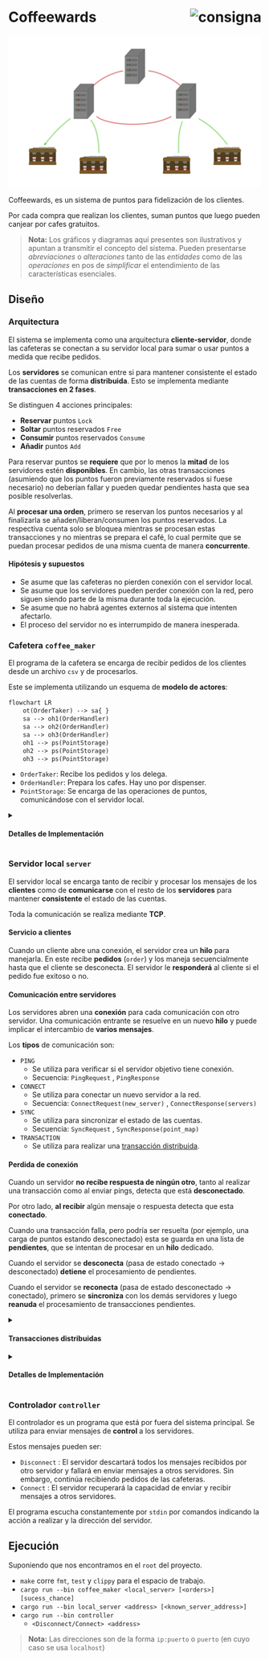 <h1>
Coffeewards

<a href="docs/consigna.md">
  <img align="right" height="40"
  alt="consigna" src="https://cdn-icons-png.flaticon.com/512/2541/2541984.png">
</a>

</h1>

![Coffeewards](docs/coffeewards.png)

Coffeewards, es un sistema de puntos para fidelización de los clientes.

Por cada compra que realizan los clientes, suman puntos que luego pueden canjear por cafes gratuitos.

> **Nota:** Los gráficos y diagramas aquí presentes son ilustrativos y apuntan a transmitir el concepto del sistema. Pueden presentarse _abreviaciones_ o _alteraciones_ tanto de las _entidades_ como de las _operaciones_ en pos de _simplificar_ el entendimiento de las características esenciales.

<!--
- [x] explicación del diseño y de las decisiones tomadas para la implementación
- [x] diagramas de threads y procesos, y la comunicación entre los mismos
- [x] diagramas de las entidades principales
-->

## Diseño

### Arquitectura

<!--
- resumen de arquitectura
- cliente-servidor ( coffee_maker-server )
- txs distribuidas en servidores
- puntos disponibles/reservados -> 2txs de uso simultaneas
- supuestos -> los servers locales no pierden conexión con la cafetera
> Detalles de implementación
-->

El sistema se implementa como una arquitectura **cliente-servidor**, donde las cafeteras se conectan a su servidor local para sumar o usar puntos a medida que recibe pedidos.

Los **servidores** se comunican entre si para mantener consistente el estado de las cuentas de forma **distribuida**. Esto se implementa mediante **transacciones en 2 fases**.

Se distinguen 4 acciones principales:

- **Reservar** puntos `Lock`
- **Soltar** puntos reservados `Free`
- **Consumir** puntos reservados `Consume`
- **Añadir** puntos `Add`

Para reservar puntos se **requiere** que por lo menos la **mitad** de los servidores estén **disponibles**.
En cambio, las otras transacciones (asumiendo que los puntos fueron previamente reservados si fuese necesario) no deberían fallar y pueden quedar pendientes hasta que sea posible resolverlas.

Al **procesar una orden**, primero se reservan los puntos necesarios y al finalizarla se añaden/liberan/consumen los puntos reservados.
La respectiva cuenta solo se bloquea mientras se procesan estas transacciones y no mientras se prepara el café, lo cual permite que se puedan procesar pedidos de una misma cuenta de manera
**concurrente**.

#### Hipótesis y supuestos

- Se asume que las cafeteras no pierden conexión con el servidor local.
- Se asume que los servidores pueden perder conexión con la red, pero siguen siendo parte de la misma durante toda la ejecución.
- Se asume que no habrá agentes externos al sistema que intenten afectarlo.
- El proceso del servidor no es interrumpido de manera inesperada.

### Cafetera `coffee_maker`

<!--
- esquema de actores
- diagrama de flujo de handle order
> Detalles de implementación
-->

El programa de la cafetera se encarga de recibir pedidos de los clientes desde un archivo `csv` y de procesarlos.

Este se implementa utilizando un esquema de **modelo de actores**:

```mermaid
flowchart LR
    ot(OrderTaker) --> sa{ }
    sa --> oh1(OrderHandler)
    sa --> oh2(OrderHandler)
    sa --> oh3(OrderHandler)
    oh1 --> ps(PointStorage)
    oh2 --> ps(PointStorage)
    oh3 --> ps(PointStorage)
```

<!--
![ActorsDiagram](docs/actors.svg)
-->

- `OrderTaker`: Recibe los pedidos y los delega.
- `OrderHandler`: Prepara los cafes. Hay uno por dispenser.
- `PointStorage`: Se encarga de las operaciones de puntos, comunicándose con el servidor local.

<details>

<summary><h4>Detalles de Implementación</h4></summary>

##### Error reservando puntos

```mermaid
sequenceDiagram
  participant oh as OrderHandler
  participant ps as PointStorage

  oh ->> ps: reservar puntos
  ps -->> oh: Err

  note over oh,ps: Error
```

##### Orden exitosa

```mermaid
sequenceDiagram
  participant oh as OrderHandler
  participant ps as PointStorage

  oh ->> ps: reservar puntos
  ps -->> oh: Ok

  note over oh: prepara cafe correctamente

  oh ->> ps: consumir puntos
  ps -->> oh: Ok

  note over oh,ps: Éxito
```

##### Orden fallida

```mermaid
sequenceDiagram
  participant oh as OrderHandler
  participant ps as PointStorage

  oh ->> ps: reservar puntos
  ps -->> oh: Ok

  note over oh: falla en preparar cafe

  oh ->> ps: liberar puntos
  ps -->> oh: Ok

  note over oh,ps: Error
```

</details>

### Servidor local `server`

<!--
- como maneja clientes
- como maneja msgs ( con, sync, ping, tx )
- offline -> pending
> Detalles de implementación

-->

El servidor local se encarga tanto de recibir y procesar los mensajes de los **clientes** como de **comunicarse** con el resto de los **servidores** para mantener **consistente** el estado de las cuentas.

Toda la comunicación se realiza mediante **TCP**.

#### Servicio a clientes

Cuando un cliente abre una conexión, el servidor crea un **hilo** para manejarla.
En este recibe **pedidos** (`order`) y los maneja secuencialmente hasta que el cliente se desconecta.
El servidor le **responderá** al cliente si el pedido fue exitoso o no.

#### Comunicación entre servidores

Los servidores abren una **conexión** para cada comunicación con otro servidor.
Una comunicación entrante se resuelve en un nuevo **hilo** y puede implicar el intercambio de **varios mensajes**.

Los **tipos** de comunicación son:

- `PING`
  - Se utiliza para verificar si el servidor objetivo tiene conexión.
  - Secuencia: `PingRequest` , `PingResponse`
- `CONNECT`
  - Se utiliza para conectar un nuevo servidor a la red.
  - Secuencia: `ConnectRequest(new_server)` , `ConnectResponse(servers)`
- `SYNC`
  - Se utiliza para sincronizar el estado de las cuentas.
  - Secuencia: `SyncRequest` , `SyncResponse(point_map)`
- `TRANSACTION`
  - Se utiliza para realizar una [transacción distribuida](#transacciones_distribuidas).

#### Perdida de conexión

Cuando un servidor **no recibe respuesta de ningún otro**, tanto al realizar una transacción como al enviar pings, detecta que está **desconectado**.

Por otro lado, **al recibir** algún mensaje o respuesta detecta que esta **conectado**.

Cuando una transacción falla, pero podría ser resuelta (por ejemplo, una carga de puntos estando desconectado) esta se guarda en una lista de **pendientes**,
que se intentan de procesar en un **hilo** dedicado.

Cuando el servidor se **desconecta** (pasa de estado conectado -> desconectado) **detiene** el procesamiento de pendientes.

Cuando el servidor se **reconecta** (pasa de estado desconectado -> conectado), primero se **sincroniza** con los demás servidores y luego **reanuda** el procesamiento de 
transacciones pendientes.

<details >
<summary><h4 id="transacciones_distribuidas">Transacciones distribuidas</h4></summary>

El servidor que recibe el pedido hace de **coordinador** de la transacción.

Las transacciones se ejecutan en **2 fases**:

1. Preparación [`PREPARE`]
   - El coordinador intenta tomar el recurso necesario.
   - Verifica poder realizar la transacción.
   - Comienza una comunicación de tipo `TRANSACTION` con los demás servidores.
2. Finalización [`COMMIT`/`ABORT`]
   - Al recibir el mensaje, los servidores locales:
     - Intentan tomar el recurso necesario.
     - Verifican poder realizar la transacción.
     - Responden `Proceed` o `Abort` según corresponda.
   - Al recibir las respuestas
     - Si más de la mitad respondieron `Proceed`, y ninguno `Abort`:
       - El coordinador envía `Proceed` a los demás servidores.
       - Todos los servidores aplican la transacción.
     - Si faltan suficientes respuestas o alguna es `Abort`:
       - El coordinador envía `Abort` a los demás servidores.
       - Agrega la transacción a la lista de pendientes, si puede ser resuelta más adelante.

Debido a su funcionamiento, bloqueando un solo recurso y resolviendo de manera consiguiente, no surgen **deadlocks**.
Aun asi se implementa un mecanismo similar a `wait-die` para cancelar transacciones.

##### Transacción exitosa

```mermaid
sequenceDiagram
  participant co as Coordinator
  participant s1 as Server
  participant s2 as Server

  co ->> s1: TRANSACTION
  co ->> s2: TRANSACTION
  s1 -->> co: Proceed
  s2 -->> co: Proceed
  co ->> s1: Proceed
  co ->> s2: Proceed
  note over co,s2: Transacción Exitosa
```

##### Transacción abortada

```mermaid
sequenceDiagram
  participant co as Coordinator
  participant s1 as Server
  participant s2 as Server

  co ->> s1: TRANSACTION
  co ->> s2: TRANSACTION

  s1 -->> co: Proceed
  s2 -->> co: Abort

  co ->> s1: Abort
  co ->> s2: Abort

  note over co,s2: Transacción Fallida
```

##### Transacción abortada por falta de respuestas

```mermaid
sequenceDiagram
  participant co as Coordinator
  participant s1 as Server
  participant s2 as Server
  participant s3 as Server

  co ->> s1: TRANSACTION
  co -x s2: TRANSACTION
  co -x s3: TRANSACTION

  s1 -->> co: Proceed

  note over s2: Timeout
  note over s3: Timeout

  co ->> s1: Abort
  co -->> s2: Abort
  co -->> s3: Abort
  note over co,s3: Transacción Fallida
```

</details>

<details >

<summary><h4>Detalles de Implementación</h4></summary>

##### Diagrama de Clases

```mermaid

classDiagram
  direction LR

  class Server {
    listener: TcpListener

    listen()
    handle_stream(TcpStream)
  }
  class PointStorage {
    servers : Addr[]
    pending : Transaction[]

    coordinate(Message)
    handle(Message)
  }

  class PointRecord {
    available : Int
    locked : Int

    coordinate(Transaction)
    handle(Transaction)
    apply(Transaction)
  }
  class Transaction {
    client : Id
    amount : Int
    action : TxAction
    timestamp : Timestamp

    olderThan(Transaction)
  }

  Server -- PointStorage : points
  PointStorage *-- PointRecord : points
  PointStorage o-- Transaction : pending
  PointRecord -- Transaction : holder

```

##### Threads

```mermaid
flowchart LR
    subgraph Local Server
      s[Server]
      c1(Client) --> s
      c2(Client) --> s

      s --> c(CoordinateTx)
      s --> h(HandleTx)
    end
    subgraph External Servers
      c -.- eh1(HandleTx)
      c -.- eh2(HandleTx)
      h -.- ec(CoordinateTx)

      eh1 --- s1[Server]
      eh2 --- s2[Server]
      ec --- s2
    end
```

##### Secuencia de una orden

```mermaid
sequenceDiagram
    participant c as Client
    participant s as Server
    participant ps as PointStorage
    participant pr as PointRecord
    participant e as External

    c->>+s: Fill ( id: 1, amount: 1)

    s ->>+ ps: coordinate( fill, 1, 1 )
    ps ->> pr : coordinate( Transaction )

    note over pr,e : Successful Transaction

    pr ->> ps: Ok
    ps ->> s: Ok

    s ->>-c: Ok
```

##### Secuencia de una transacción

```mermaid
sequenceDiagram
    participant e as ExternalServer
    participant s as Server
    participant ps as PointStorage
    participant pr as PointRecord

    e->>+s: Transaction

    s ->> ps: handle( Transaction )
    ps ->> pr: handle( Transaction )

    pr -->> e : Proceed
    e ->> pr: Proceed | Abort

    note over pr : Apply | Abort

    s -->-e: end connection
```

</details>

### Controlador `controller`

<!--
- que es
> Detalles de implementación
-->

El controlador es un programa que está por fuera del sistema principal.
Se utiliza para enviar mensajes de **control** a los servidores.

Estos mensajes pueden ser:

- `Disconnect` : El servidor descartará todos los mensajes recibidos por otro servidor y fallará en enviar mensajes a otros servidores. Sin embargo, continúa
recibiendo pedidos de las cafeteras.
- `Connect` : El servidor recuperará la capacidad de enviar y recibir mensajes a otros servidores.

El programa escucha constantemente por `stdin` por comandos indicando la acción a realizar y la dirección del servidor.

## Ejecución

Suponiendo que nos encontramos en el `root` del proyecto.

- `make` corre `fmt`, `test` y `clippy` para el espacio de trabajo.
- `cargo run --bin coffee_maker <local_server> [<orders>] [sucess_chance]`
- `cargo run --bin local_server <address> [<known_server_address>]`
- `cargo run --bin controller`
  - `<Disconnect/Connect> <address>`

> **Nota:** Las direcciones son de la forma `ip:puerto` o `puerto` (en cuyo caso se usa `localhost`)

